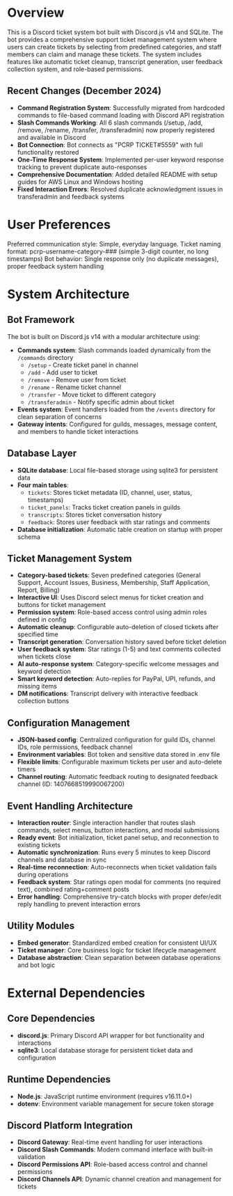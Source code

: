 # Overview

This is a Discord ticket system bot built with Discord.js v14 and SQLite. The bot provides a comprehensive support ticket management system where users can create tickets by selecting from predefined categories, and staff members can claim and manage these tickets. The system includes features like automatic ticket cleanup, transcript generation, user feedback collection system, and role-based permissions.

## Recent Changes (December 2024)
- **Command Registration System**: Successfully migrated from hardcoded commands to file-based command loading with Discord API registration
- **Slash Commands Working**: All 6 slash commands (/setup, /add, /remove, /rename, /transfer, /transferadmin) now properly registered and available in Discord
- **Bot Connection**: Bot connects as "PCRP TICKET#5559" with full functionality restored
- **One-Time Response System**: Implemented per-user keyword response tracking to prevent duplicate auto-responses
- **Comprehensive Documentation**: Added detailed README with setup guides for AWS Linux and Windows hosting
- **Fixed Interaction Errors**: Resolved duplicate acknowledgment issues in transferadmin and feedback systems

# User Preferences

Preferred communication style: Simple, everyday language.
Ticket naming format: pcrp-username-category-### (simple 3-digit counter, no long timestamps)
Bot behavior: Single response only (no duplicate messages), proper feedback system handling

# System Architecture

## Bot Framework
The bot is built on Discord.js v14 with a modular architecture using:
- **Commands system**: Slash commands loaded dynamically from the `/commands` directory
  - `/setup` - Create ticket panel in channel
  - `/add` - Add user to ticket
  - `/remove` - Remove user from ticket
  - `/rename` - Rename ticket channel
  - `/transfer` - Move ticket to different category
  - `/transferadmin` - Notify specific admin about ticket
- **Events system**: Event handlers loaded from the `/events` directory for clean separation of concerns
- **Gateway intents**: Configured for guilds, messages, message content, and members to handle ticket interactions

## Database Layer
- **SQLite database**: Local file-based storage using sqlite3 for persistent data
- **Four main tables**:
  - `tickets`: Stores ticket metadata (ID, channel, user, status, timestamps)
  - `ticket_panels`: Tracks ticket creation panels in guilds
  - `transcripts`: Stores ticket conversation history
  - `feedback`: Stores user feedback with star ratings and comments
- **Database initialization**: Automatic table creation on startup with proper schema

## Ticket Management System
- **Category-based tickets**: Seven predefined categories (General Support, Account Issues, Business, Membership, Staff Application, Report, Billing)
- **Interactive UI**: Uses Discord select menus for ticket creation and buttons for ticket management
- **Permission system**: Role-based access control using admin roles defined in config
- **Automatic cleanup**: Configurable auto-deletion of closed tickets after specified time
- **Transcript generation**: Conversation history saved before ticket deletion
- **User feedback system**: Star ratings (1-5) and text comments collected when tickets close
- **AI auto-response system**: Category-specific welcome messages and keyword detection
- **Smart keyword detection**: Auto-replies for PayPal, UPI, refunds, and missing items
- **DM notifications**: Transcript delivery with interactive feedback collection buttons

## Configuration Management
- **JSON-based config**: Centralized configuration for guild IDs, channel IDs, role permissions, feedback channel
- **Environment variables**: Bot token and sensitive data stored in .env file
- **Flexible limits**: Configurable maximum tickets per user and auto-delete timers
- **Channel routing**: Automatic feedback routing to designated feedback channel (ID: 1407668519990067200)

## Event Handling Architecture
- **Interaction router**: Single interaction handler that routes slash commands, select menus, button interactions, and modal submissions
- **Ready event**: Bot initialization, ticket panel setup, and reconnection to existing tickets
- **Automatic synchronization**: Runs every 5 minutes to keep Discord channels and database in sync
- **Real-time reconnection**: Auto-reconnects when ticket validation fails during operations
- **Feedback system**: Star ratings open modal for comments (no required text), combined rating+comment posts
- **Error handling**: Comprehensive try-catch blocks with proper defer/edit reply handling to prevent interaction errors

## Utility Modules
- **Embed generator**: Standardized embed creation for consistent UI/UX
- **Ticket manager**: Core business logic for ticket lifecycle management
- **Database abstraction**: Clean separation between database operations and bot logic

# External Dependencies

## Core Dependencies
- **discord.js**: Primary Discord API wrapper for bot functionality and interactions
- **sqlite3**: Local database storage for persistent ticket data and configuration

## Runtime Dependencies
- **Node.js**: JavaScript runtime environment (requires v16.11.0+)
- **dotenv**: Environment variable management for secure token storage

## Discord Platform Integration
- **Discord Gateway**: Real-time event handling for user interactions
- **Discord Slash Commands**: Modern command interface with built-in validation
- **Discord Permissions API**: Role-based access control and channel permissions
- **Discord Channels API**: Dynamic channel creation and management for tickets